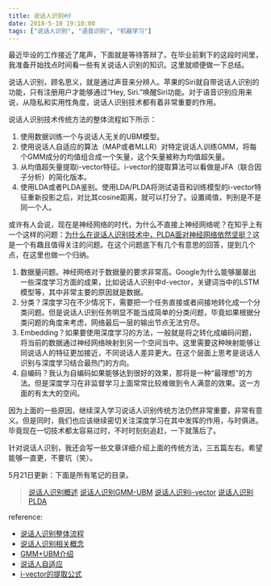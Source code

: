 ```yaml
---
title: 说话人识别#0
date: 2018-5-10 19:10:00
tags: ["说话人识别", "语音识别", "机器学习"]
---
```


最近毕设的工作接近了尾声，下面就是等待答辩了。在毕业前剩下的这段时间里，我准备开始找点时间看一些有关说话人识别的知识。这里就顺便做一下总结。

说话人识别，顾名思义，就是通过声音来分辨人。苹果的Siri就自带说话人识别的功能，只有注册用户才能够通过“Hey, Siri.”唤醒Siri功能。对于语音识别应用来说，从隐私和实用性角度，说话人识别技术都有着非常重要的作用。

说话人识别技术传统方法的整体流程如下所示：
1. 使用数据训练一个与说话人无关的UBM模型。
2. 使用说话人自适应的算法（MAP或者MLLR）对特定说话人训练GMM，将每个GMM成分的均值组合成一个矢量，这个矢量被称为均值超矢量。
3. 从均值超矢量提取i-vector特征。i-vector的提取算法可以看做是JFA（联合因子分析）的简化版本。
4. 使用LDA或者PLDA鉴别。使用LDA/PLDA将测试语音和训练模型的i-vector特征重新投影之后，对比其cosine距离，就可以打分了。设置阈值，判别是不是同一个人。

或许有人会说，现在是神经网络的时代，为什么不直接上神经网络呢？在知乎上有一个这样的问题：[为什么在说话人识别技术中，PLDA面对神经网络依然坚挺？](https://www.zhihu.com/question/67471632)这是一个有趣且值得关注的问题。在这个问题底下有几个有意思的回答，提到几个点，在这里也做一个归纳。
1. 数据量问题。神经网络对于数据量的要求非常高。Google为什么能够屡屡出一些深度学习方面的成果，比如说话人识别中d-vector，关键词当中的LSTM模型等，其中非常主要的原因就是数据。
2. 分类？深度学习在不少情况下，需要把一个任务直接或者间接地转化成一个分类问题。但是说话人识别任务明显不能当成简单的分类问题，毕竟如果根据分类问题的角度来考虑，网络最后一层的输出节点无法穷尽。
3. Embedding？如果要使用深度学习的方法，一般就是将之转化成编码问题，将当前的数据通过神经网络映射到另一个空间当中。这里需要这种映射能够让同说话人的特征更加接近，不同说话人差异更大。在这个层面上思考是说话人识别与深度学习结合最热门的方向。
4. 自编码？我认为自编码如果能够达到很好的效果，那将是一种“最理想”的方法。但是深度学习在非监督学习上面常常比较难做到令人满意的效果。这一方面的有太大的空间。

因为上面的一些原因，继续深入学习说话人识别传统方法仍然非常重要，非常有意义。但是同时，我们也应该继续密切关注深度学习在其中发挥的作用，与时俱进。毕竟现在一切技术都太容易过时，不时时刻刻追赶，一下就落后了。

针对说话人识别，我还会写一些文章详细介绍上面的传统方法，三五篇左右。希望能够一直更，不要坑（笑）。

5月21日更新：下面是所有笔记的目录。

> [说话人识别概述](http://pages.harryfyodor.xyz/2018/05/10/speaker_recognition/)
> [说话人识别GMM-UBM](http://pages.harryfyodor.xyz/2018/05/13/speaker_recognition_gmmubm/)
> [说话人识别i-vector](http://pages.harryfyodor.xyz/2018/05/15/speaker_recognition_ivector/)
> [说话人识别PLDA](http://pages.harryfyodor.xyz/2018/05/15/speaker_recognition_plda/)

reference:
* [说话人识别整体流程](https://www.zhihu.com/question/63978977)
* [说话人识别相关概念](https://blog.csdn.net/xmu_jupiter/article/details/47209961)
* [GMM+UBM介绍](https://speechlab.sjtu.edu.cn/pages/sw121/homepage/2016/04/28/Code-Based-GMM-UBM-Tutorial/)
* [说话人自适应](https://www.inf.ed.ac.uk/teaching/courses/asr/2015-16/asr10-adapt.pdf)
* [i-vector的提取公式](http://www1.icsi.berkeley.edu/Speech/presentations/AFRL_ICSI_visit2_JFA_tutorial_icsitalk.pdf)